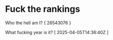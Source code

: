# Fuck the rankings

Who the hell am I?
{ 26543076 }

What fucking year is it?
[ 2025-04-05T14:36:40Z ]
